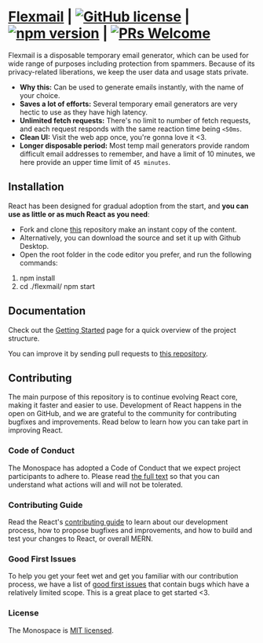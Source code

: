 # [Flexmail](https://flexmail.vercel.app) | [![GitHub license](https://img.shields.io/badge/license-MIT-blue.svg)](https://github.com/facebook/react/blob/main/LICENSE) |  [![npm version](https://img.shields.io/npm/v/react.svg?style=flat)](https://www.npmjs.com/package/react) | [![PRs Welcome](https://img.shields.io/badge/PRs-welcome-brightgreen.svg)](https://github.com/sambhavsaxena/TheMonospace-CloudBased)

Flexmail is a disposable temporary email generator, which can be used for wide range of purposes including protection from spammers.
Because of its privacy-related liberations, we keep the user data and usage stats private. 

* **Why this:** Can be used to generate emails instantly, with the name of your choice.
* **Saves a lot of efforts:** Several temporary email generators are very hectic to use as they have high latency.
* **Unlimited fetch requests:** There's no limit to number of fetch requests, and each request responds with the same reaction time being `<50ms`.
* **Clean UI:** Visit the web app once, you're gonna love it <3.
* **Longer disposable period:** Most temp mail generators provide random difficult email addresses to remember, and have a limit of 10 minutes, we here provide an upper time limit of `45 minutes`.

## Installation

React has been designed for gradual adoption from the start, and **you can use as little or as much React as you need**:

* Fork and clone [this](https://github.com/sambhavsaxena/flexmail) repository make an instant copy of the content.
* Alternatively, you can download the source and set it up with Github Desktop.
* Open the root folder in the code editor you prefer, and run the following commands:

1) npm install
2) cd ./flexmail/ npm start

## Documentation

Check out the [Getting Started](https://reactjs.org/docs/getting-started.html) page for a quick overview of the project structure.

You can improve it by sending pull requests to [this repository](https://github.com/sambhavsaxena/TheMonospace-CloudBased).

## Contributing
The main purpose of this repository is to continue evolving React core, making it faster and easier to use. Development of React happens in the open on GitHub, and we are grateful to the community for contributing bugfixes and improvements. Read below to learn how you can take part in improving React.

### Code of Conduct
The Monospace has adopted a Code of Conduct that we expect project participants to adhere to. Please read [the full text](https://code.fb.com/codeofconduct) so that you can understand what actions will and will not be tolerated.

### Contributing Guide
Read the React's [contributing guide](https://reactjs.org/contributing/how-to-contribute.html) to learn about our development process, how to propose bugfixes and improvements, and how to build and test your changes to React, or overall MERN.

### Good First Issues
To help you get your feet wet and get you familiar with our contribution process, we have a list of [good first issues](https://github.com/sambhavsaxena/flexmail/labels/good%20first%20issue) that contain bugs which have a relatively limited scope. This is a great place to get started <3.

### License
The Monospace is [MIT licensed](./LICENSE).
